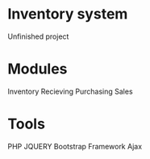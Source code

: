 # Inventory system
  Unfinished project

# Modules 
  Inventory
  Recieving
  Purchasing
  Sales

# Tools
  PHP
  JQUERY
  Bootstrap Framework
  Ajax




  


